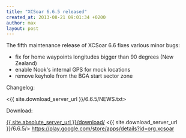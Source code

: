 ```yaml
---
title: "XCSoar 6.6.5 released"
created_at: 2013-08-21 09:01:34 +0200
author: max
layout: post
---
```


The fifth maintenance release of XCSoar 6.6 fixes various minor bugs:

* fix for home waypoints longitudes bigger than 90 degrees (New Zealand)
* enable Nook's internal GPS for mock locations
* remove keyhole from the BGA start sector zone

Changelog:

  <{{ site.download_server_url }}/6.6.5/NEWS.txt>

Download:

 [{{ site.absolute_server_url }}/download/](/download/)
 <{{ site.download_server_url }}/6.6.5/>
 <https://play.google.com/store/apps/details?id=org.xcsoar>
